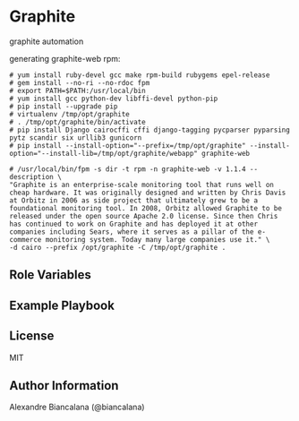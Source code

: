 Graphite
=================

graphite automation


generating graphite-web rpm:

```
# yum install ruby-devel gcc make rpm-build rubygems epel-release
# gem install --no-ri --no-rdoc fpm
# export PATH=$PATH:/usr/local/bin
# yum install gcc python-dev libffi-devel python-pip
# pip install --upgrade pip
# virtualenv /tmp/opt/graphite
# . /tmp/opt/graphite/bin/activate
# pip install Django cairocffi cffi django-tagging pycparser pyparsing pytz scandir six urllib3 gunicorn
# pip install --install-option="--prefix=/tmp/opt/graphite" --install-option="--install-lib=/tmp/opt/graphite/webapp" graphite-web

# /usr/local/bin/fpm -s dir -t rpm -n graphite-web -v 1.1.4 --description \
"Graphite is an enterprise-scale monitoring tool that runs well on cheap hardware. It was originally designed and written by Chris Davis at Orbitz in 2006 as side project that ultimately grew to be a foundational monitoring tool. In 2008, Orbitz allowed Graphite to be released under the open source Apache 2.0 license. Since then Chris has continued to work on Graphite and has deployed it at other companies including Sears, where it serves as a pillar of the e-commerce monitoring system. Today many large companies use it." \
-d cairo --prefix /opt/graphite -C /tmp/opt/graphite .

```


Role Variables
--------------



Example Playbook
----------------


License
-------

MIT

Author Information
------------------

Alexandre Biancalana (@biancalana)
